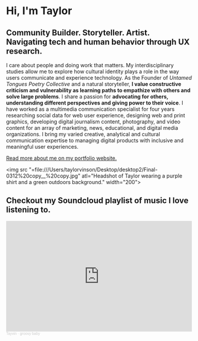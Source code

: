 <!DOCTYPE html>
<html>
  <head>
    <meta charset="utf-8">
  </head>
  <body>
  <h1> Hi, I'm Taylor</h1>
  <h2> Community Builder. Storyteller. Artist. <br>
        Navigating tech and human behavior through UX research. </h2>

  <p> I care about people and doing work that matters. My interdisciplinary studies allow me to explore how cultural identity plays a role in the way users communicate and experience technology. As the Founder of <em>Untamed Tongues Poetry Collective</em> and a natural storyteller, <strong>I value constructive criticism and vulnerability as learning paths to empathize with others and solve large problems</strong>. I share a passion for <strong>advocating for others, understanding different perspectives and giving power to their voice</strong>. I have worked as a multimedia communication specialist for four years researching social data for web user experience, designing web and print graphics, developing digital journalism content, photography, and video content for an array of marketing, news, educational, and digital media organizations. I bring my varied creative, analytical and cultural communication expertise to managing digital products with inclusive and meaningful user experiences. </p>

  <a target="_blank" href="https://taylorvinson.com"> Read more about me on my portfolio website.</a>

  <img src "=file:///Users/taylorvinson/Desktop/desktop2/Final-0312%20copy__%20copy.jpg" atl="Headshot of Taylor wearing a purple shirt and a green outdoors background." width="200"></img>

<h2> Checkout my Soundcloud playlist of music I love listening to.</h2>

<iframe width="100%" height="300" scrolling="no" frameborder="no" allow="autoplay" src="https://w.soundcloud.com/player/?url=https%3A//api.soundcloud.com/playlists/827697059&color=%23ff5500&auto_play=false&hide_related=false&show_comments=true&show_user=true&show_reposts=false&show_teaser=true&visual=true"></iframe><div style="font-size: 10px; color: #cccccc;line-break: anywhere;word-break: normal;overflow: hidden;white-space: nowrap;text-overflow: ellipsis; font-family: Interstate,Lucida Grande,Lucida Sans Unicode,Lucida Sans,Garuda,Verdana,Tahoma,sans-serif;font-weight: 100;"><a href="https://soundcloud.com/tayvin" title="Tayvin" target="_blank" style="color: #cccccc; text-decoration: none;">Tayvin</a> · <a href="https://soundcloud.com/tayvin/sets/groovy-baby" title="groovy baby" target="_blank" style="color: #cccccc; text-decoration: none;">groovy baby</a></div>

</body>
</html>

